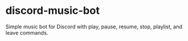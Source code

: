 # discord-music-bot
Simple music bot for Discord with play, pause, resume, stop, playlist, and leave commands.
